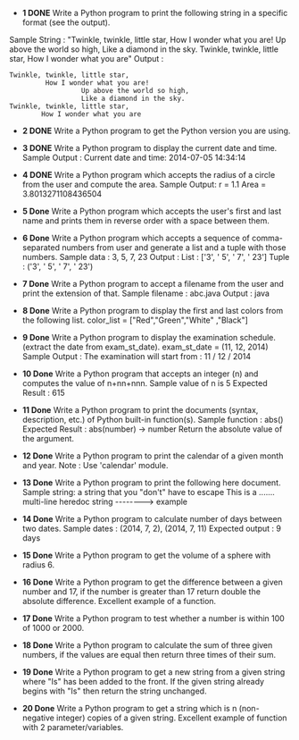 * **1 DONE** Write a Python program to print the following string in a specific format (see the output). 
 
Sample String : "Twinkle, twinkle, little star, How I wonder what you are! Up above the world so high, Like a diamond in the sky. Twinkle, twinkle, little star, How I wonder what you are" Output :

```
Twinkle, twinkle, little star,
	     How I wonder what you are! 
		          Up above the world so high,
		          Like a diamond in the sky. 
Twinkle, twinkle, little star, 
        How I wonder what you are
```


*  **2 DONE** Write a Python program to get the Python version you are using. 

* **3 DONE** Write a Python program to display the current date and time.
Sample Output :
Current date and time:
2014-07-05 14:34:14


* **4 DONE** Write a Python program which accepts the radius of a circle from the user and compute the area. 
Sample Output:
r = 1.1 Area = 3.8013271108436504


* **5 Done** Write a Python program which accepts the user's first and last name and prints them in reverse order with a space between them.

* **6 Done** Write a Python program which accepts a sequence of comma-separated numbers from user and generate a list and a tuple with those numbers. 
Sample data : 3, 5, 7, 23
Output : 
List : ['3', ' 5', ' 7', ' 23'] 
Tuple : ('3', ' 5', ' 7', ' 23')

* **7 Done** Write a Python program to accept a filename from the user and print the extension of that.
Sample filename : abc.java 
Output : java

* **8 Done** Write a Python program to display the first and last colors from the following list. color_list = ["Red","Green","White" ,"Black"]

* **9 Done** Write a Python program to display the examination schedule. (extract the date from exam_st_date). 
exam_st_date = (11, 12, 2014)
Sample Output : The examination will start from : 11 / 12 / 2014


* **10 Done** Write a Python program that accepts an integer (n) and computes the value of n+nn+nnn. 
Sample value of n is 5 
Expected Result : 615

* **11 Done** Write a Python program to print the documents (syntax, description, etc.) of Python built-in function(s).
Sample function : abs()
Expected Result :
abs(number) -> number
Return the absolute value of the argument.


* **12 Done** Write a Python program to print the calendar of a given month and year.
Note : Use 'calendar' module.


* **13 Done** Write a Python program to print the following here document. Sample string:
a string that you "don't" have to escape
This
is a ....... multi-line
heredoc string --------> example


* **14 Done** Write a Python program to calculate number of days between two dates.
Sample dates : (2014, 7, 2), (2014, 7, 11)
Expected output : 9 days


* **15 Done** Write a Python program to get the volume of a sphere with radius 6.

* **16 Done** Write a Python program to get the difference between a given number and 17, if the number is greater than 17 return double the absolute difference. Excellent example of a function.

* **17 Done** Write a Python program to test whether a number is within 100 of 1000 or 2000.

* **18 Done** Write a Python program to calculate the sum of three given numbers, if the values are equal then return three times of their sum.

* **19 Done** Write a Python program to get a new string from a given string where "Is" has been added to the front. If the given string already begins with "Is" then return the string unchanged. 

* **20 Done** Write a Python program to get a string which is n (non-negative integer) copies of a given string. Excellent example of function with 2 parameter/variables.